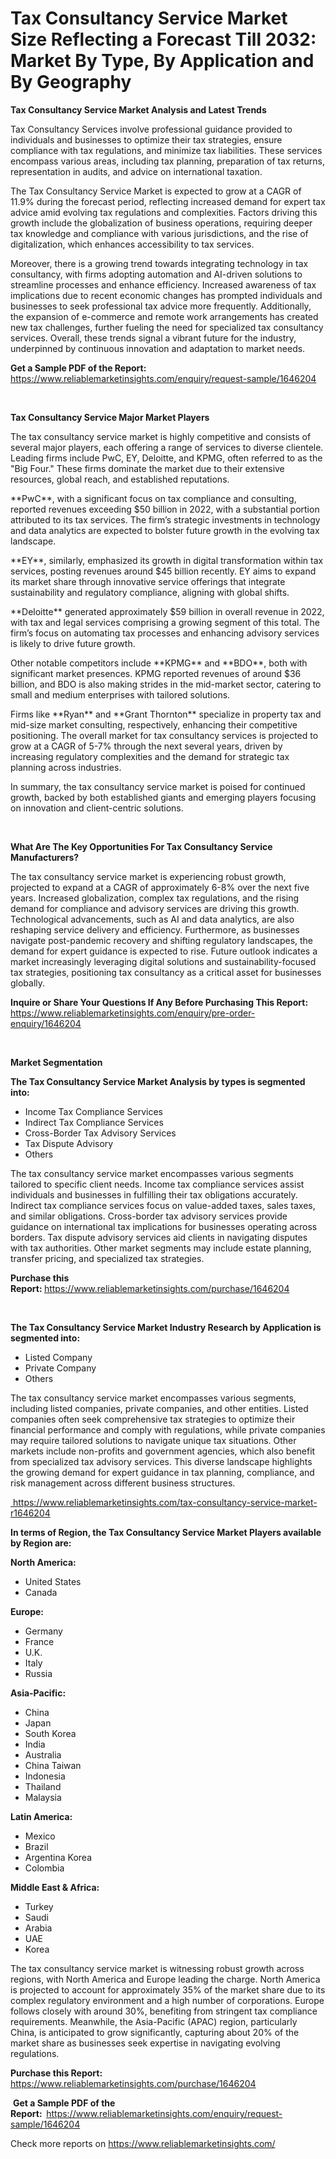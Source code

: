 <p><h1>Tax Consultancy Service Market Size Reflecting a Forecast Till 2032: Market By Type, By Application and By Geography</h1></p><p><strong>Tax Consultancy Service Market Analysis and Latest Trends</strong></p>
<p><p>Tax Consultancy Services involve professional guidance provided to individuals and businesses to optimize their tax strategies, ensure compliance with tax regulations, and minimize tax liabilities. These services encompass various areas, including tax planning, preparation of tax returns, representation in audits, and advice on international taxation.</p><p>The Tax Consultancy Service Market is expected to grow at a CAGR of 11.9% during the forecast period, reflecting increased demand for expert tax advice amid evolving tax regulations and complexities. Factors driving this growth include the globalization of business operations, requiring deeper tax knowledge and compliance with various jurisdictions, and the rise of digitalization, which enhances accessibility to tax services.</p><p>Moreover, there is a growing trend towards integrating technology in tax consultancy, with firms adopting automation and AI-driven solutions to streamline processes and enhance efficiency. Increased awareness of tax implications due to recent economic changes has prompted individuals and businesses to seek professional tax advice more frequently. Additionally, the expansion of e-commerce and remote work arrangements has created new tax challenges, further fueling the need for specialized tax consultancy services. Overall, these trends signal a vibrant future for the industry, underpinned by continuous innovation and adaptation to market needs.</p></p>
<p><strong>Get a Sample PDF of the Report:&nbsp;</strong> <a href="https://www.reliablemarketinsights.com/enquiry/request-sample/1646204?utm_campaign=3078&utm_medium=2&utm_source=Github&utm_content=ia&utm_term=11032025&utm_id=tax-consultancy-service">https://www.reliablemarketinsights.com/enquiry/request-sample/1646204</a></p>
<p>&nbsp;</p>
<p><strong>Tax Consultancy Service Major Market Players</strong></p>
<p><p>The tax consultancy service market is highly competitive and consists of several major players, each offering a range of services to diverse clientele. Leading firms include PwC, EY, Deloitte, and KPMG, often referred to as the "Big Four." These firms dominate the market due to their extensive resources, global reach, and established reputations.</p><p>**PwC**, with a significant focus on tax compliance and consulting, reported revenues exceeding $50 billion in 2022, with a substantial portion attributed to its tax services. The firm’s strategic investments in technology and data analytics are expected to bolster future growth in the evolving tax landscape.</p><p>**EY**, similarly, emphasized its growth in digital transformation within tax services, posting revenues around $45 billion recently. EY aims to expand its market share through innovative service offerings that integrate sustainability and regulatory compliance, aligning with global shifts.</p><p>**Deloitte** generated approximately $59 billion in overall revenue in 2022, with tax and legal services comprising a growing segment of this total. The firm’s focus on automating tax processes and enhancing advisory services is likely to drive future growth.</p><p>Other notable competitors include **KPMG** and **BDO**, both with significant market presences. KPMG reported revenues of around $36 billion, and BDO is also making strides in the mid-market sector, catering to small and medium enterprises with tailored solutions.</p><p>Firms like **Ryan** and **Grant Thornton** specialize in property tax and mid-size market consulting, respectively, enhancing their competitive positioning. The overall market for tax consultancy services is projected to grow at a CAGR of 5-7% through the next several years, driven by increasing regulatory complexities and the demand for strategic tax planning across industries. </p><p>In summary, the tax consultancy service market is poised for continued growth, backed by both established giants and emerging players focusing on innovation and client-centric solutions.</p></p>
<p>&nbsp;</p>
<p><strong>What Are The Key Opportunities For Tax Consultancy Service Manufacturers?</strong></p>
<p><p>The tax consultancy service market is experiencing robust growth, projected to expand at a CAGR of approximately 6-8% over the next five years. Increased globalization, complex tax regulations, and the rising demand for compliance and advisory services are driving this growth. Technological advancements, such as AI and data analytics, are also reshaping service delivery and efficiency. Furthermore, as businesses navigate post-pandemic recovery and shifting regulatory landscapes, the demand for expert guidance is expected to rise. Future outlook indicates a market increasingly leveraging digital solutions and sustainability-focused tax strategies, positioning tax consultancy as a critical asset for businesses globally.</p></p>
<p><strong>Inquire or Share Your Questions If Any Before Purchasing This Report:</strong> <a href="https://www.reliablemarketinsights.com/enquiry/pre-order-enquiry/1646204?utm_campaign=3078&utm_medium=2&utm_source=Github&utm_content=ia&utm_term=11032025&utm_id=tax-consultancy-service">https://www.reliablemarketinsights.com/enquiry/pre-order-enquiry/1646204</a></p>
<p>&nbsp;</p>
<p><strong>Market Segmentation</strong></p>
<p><strong>The Tax Consultancy Service Market Analysis by types is segmented into:</strong></p>
<p><ul><li>Income Tax Compliance Services</li><li>Indirect Tax Compliance Services</li><li>Cross-Border Tax Advisory Services</li><li>Tax Dispute Advisory</li><li>Others</li></ul></p>
<p><p>The tax consultancy service market encompasses various segments tailored to specific client needs. Income tax compliance services assist individuals and businesses in fulfilling their tax obligations accurately. Indirect tax compliance services focus on value-added taxes, sales taxes, and similar obligations. Cross-border tax advisory services provide guidance on international tax implications for businesses operating across borders. Tax dispute advisory services aid clients in navigating disputes with tax authorities. Other market segments may include estate planning, transfer pricing, and specialized tax strategies.</p></p>
<p><strong>Purchase this Report:&nbsp;</strong><a href="https://www.reliablemarketinsights.com/purchase/1646204?utm_campaign=3078&utm_medium=2&utm_source=Github&utm_content=ia&utm_term=11032025&utm_id=tax-consultancy-service">https://www.reliablemarketinsights.com/purchase/1646204</a></p>
<p>&nbsp;</p>
<p><strong>The Tax Consultancy Service Market Industry Research by Application is segmented into:</strong></p>
<p><ul><li>Listed Company</li><li>Private Company</li><li>Others</li></ul></p>
<p><p>The tax consultancy service market encompasses various segments, including listed companies, private companies, and other entities. Listed companies often seek comprehensive tax strategies to optimize their financial performance and comply with regulations, while private companies may require tailored solutions to navigate unique tax situations. Other markets include non-profits and government agencies, which also benefit from specialized tax advisory services. This diverse landscape highlights the growing demand for expert guidance in tax planning, compliance, and risk management across different business structures.</p></p>
<p><a href="https://www.reliablemarketinsights.com/tax-consultancy-service-market-r1646204?utm_campaign=3078&utm_medium=2&utm_source=Github&utm_content=ia&utm_term=11032025&utm_id=tax-consultancy-service">&nbsp;https://www.reliablemarketinsights.com/tax-consultancy-service-market-r1646204</a></p>
<p><strong>In terms of Region, the Tax Consultancy Service Market Players available by Region are:</strong></p>
<p>
    <p> <strong> North America: </strong>
        <ul>
            <li>United States</li>
            <li>Canada</li>
        </ul>
        </p> 
    <p> <strong> Europe: </strong>
        <ul>
            <li>Germany</li>
            <li>France</li>
            <li>U.K.</li>
            <li>Italy</li>
            <li>Russia</li>
        </ul>
        </p> 
    <p> <strong> Asia-Pacific: </strong>
        <ul>
            <li>China</li>
            <li>Japan</li>
            <li>South Korea</li>
            <li>India</li>
            <li>Australia</li>
            <li>China Taiwan</li>
            <li>Indonesia</li>
            <li>Thailand</li>
            <li>Malaysia</li>
        </ul>
        </p> 
    <p> <strong> Latin America: </strong>
        <ul>
            <li>Mexico</li>
            <li>Brazil</li>
            <li>Argentina Korea</li>
            <li>Colombia</li>
        </ul>
        </p> 
    <p> <strong> Middle East & Africa: </strong>
        <ul>
            <li>Turkey</li>
            <li>Saudi</li>
            <li>Arabia</li>
            <li>UAE</li>
            <li>Korea</li>
        </ul>
    </p>
    </p>
<p><p>The tax consultancy service market is witnessing robust growth across regions, with North America and Europe leading the charge. North America is projected to account for approximately 35% of the market share due to its complex regulatory environment and a high number of corporations. Europe follows closely with around 30%, benefiting from stringent tax compliance requirements. Meanwhile, the Asia-Pacific (APAC) region, particularly China, is anticipated to grow significantly, capturing about 20% of the market share as businesses seek expertise in navigating evolving regulations.</p></p>
<p><strong>Purchase this Report: </strong><a href="https://www.reliablemarketinsights.com/purchase/1646204?utm_campaign=3078&utm_medium=2&utm_source=Github&utm_content=ia&utm_term=11032025&utm_id=tax-consultancy-service">https://www.reliablemarketinsights.com/purchase/1646204</a></p>
<p>&nbsp;<strong>Get a Sample PDF of the Report:&nbsp;&nbsp;</strong><a href="https://www.reliablemarketinsights.com/enquiry/request-sample/1646204?utm_campaign=3078&utm_medium=2&utm_source=Github&utm_content=ia&utm_term=11032025&utm_id=tax-consultancy-service">https://www.reliablemarketinsights.com/enquiry/request-sample/1646204</a></p>
<p><strong></strong></p>
<p>Check more reports on <a href="https://www.reliablemarketinsights.com/?utm_campaign=3078&utm_medium=2&utm_source=Github&utm_content=ia&utm_term=11032025&utm_id=tax-consultancy-service">https://www.reliablemarketinsights.com/</a></p>